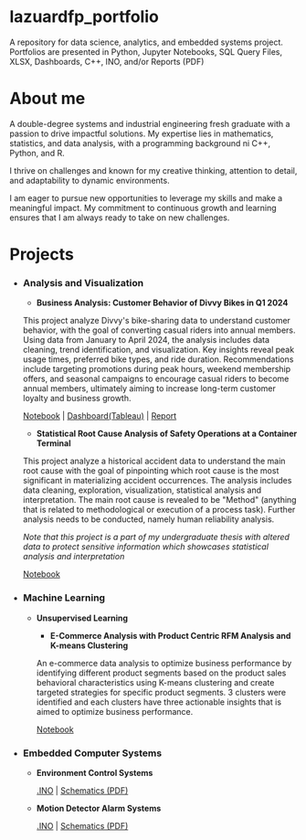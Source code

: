 # lazuardfp_portfolio
 A repository for data science, analytics, and embedded systems project. Portfolios are presented in Python, Jupyter Notebooks, SQL Query Files, XLSX, Dashboards, C++, INO, and/or Reports (PDF)

# About me
A double-degree systems and industrial engineering fresh graduate with a passion to drive impactful solutions. My expertise lies in mathematics, statistics, and data analysis, with a programming background ni C++, Python, and R.

I thrive on challenges and known for my creative thinking, attention to detail, and adaptability to dynamic environments.

I am eager to pursue new opportunities to leverage my skills and make a meaningful impact. My commitment to continuous growth and learning ensures that I am always ready to take on new challenges.


# Projects
-   ### **Analysis and Visualization**
    - **Business Analysis: Customer Behavior of Divvy Bikes in Q1 2024**
    
    This project analyze Divvy's bike-sharing data to understand customer behavior, with the goal of converting casual riders into annual members. Using data from January to April 2024, the analysis includes data cleaning, trend identification, and visualization. Key insights reveal peak usage times, preferred bike types, and ride duration. Recommendations include targeting promotions during peak hours, weekend membership offers, and seasonal campaigns to encourage casual riders to become annual members, ultimately aiming to increase long-term customer loyalty and business growth.

    [Notebook](https://github.com/lazuardifp19/lazuardfp_portfolio/blob/main/Analysis%20of%20Customer%20Behavior%20at%20Divvy%20Bikes/divvy-biketrip-analysis-2024.ipynb) | [Dashboard(Tableau)](https://public.tableau.com/app/profile/lazuardi.fauzan.primaputra/viz/CustomerBehaviorReportQ1DivvyBikes/MainDashboard?publish=yes) | [Report](https://github.com/lazuardifp19/lazuardfp_portfolio/blob/main/Analysis%20of%20Customer%20Behavior%20at%20Divvy%20Bikes/Customer%20Behavior%20Q1%202024%20Report.pdf)

    - **Statistical Root Cause Analysis of Safety Operations at a Container Terminal**
    
    This project analyze a historical accident data to understand the main root cause with the goal of pinpointing which root cause is the most significant in materializing accident occurrences. The analysis includes data cleaning, exploration, visualization, statistical analysis and interpretation. The main root cause is revealed to be "Method" (anything that is related to methodological or execution of a process task). Further analysis needs to be conducted, namely human reliability analysis.
    
    *Note that this project is a part of my undergraduate thesis with altered data to protect sensitive information which showcases statistical analysis and interpretation*

    [Notebook](https://github.com/lazuardifp19/lazuardfp_portfolio/blob/main/Statistical%20Root%20Cause%20Analysis%20in%20Safety%20Operations%20at%20a%20Container%20Terminal/root-cause-analysis-accident-container-terminal.ipynb)

- ### **Machine Learning**
    - **Unsupervised Learning**
        - **E-Commerce Analysis with Product Centric RFM Analysis and K-means Clustering**

        An e-commerce data analysis to optimize business performance by identifying different product segments based on the product sales behavioral characteristics using K-means clustering and create targeted strategies for specific product segments. 3 clusters were identified and each clusters have three actionable insights that is aimed to optimize business performance.

        [Notebook](https://github.com/lazuardifp19/lazuardfp_portfolio/blob/main/Ecommerce%20Analysis%20With%20Product-Centric%20RFM%20Analysis%20and%20K%20Means%20Clustering/ecommerce-analysis-with-product-centric-rfm-analysis-and-k-means-clustering.ipynb)

- ### **Embedded Computer Systems**
    - **Environment Control Systems**
    
        [.INO](https://github.com/lazuardifp19/lazuardfp_portfolio/blob/main/Environment%20Control%20System/ECS_Code/ECS_Code.ino) | [Schematics (PDF)](https://github.com/lazuardifp19/lazuardfp_portfolio/blob/main/Environment%20Control%20System/ECS_Schematics.pdf)

    - **Motion Detector Alarm Systems**
    
        [.INO](https://github.com/lazuardifp19/lazuardfp_portfolio/blob/main/Motion%20Detector%20Alarm/MDA_Code/MDA_Code.ino) | [Schematics (PDF)](https://github.com/lazuardifp19/lazuardfp_portfolio/blob/main/Motion%20Detector%20Alarm/MDA_Schematics.pdf)
